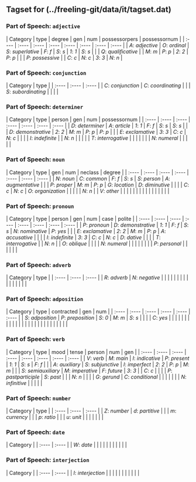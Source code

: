 ## Tagset for (../freeling-git/data/it/tagset.dat)

### Part of Speech: `adjective`
| Category | type | degree | gen | num | possessorpers | possessornum |
| :----  | :---- | :---- | :---- | :---- | :---- | :---- | :---- |
 | *A*: _adjective_ | *O*: _ordinal_ | *S*: _superlative_ | *F*: _f_ | *S*: _s_ | *1*: _1_ | *S*: _s_ |
 |  | *Q*: _qualificative_ |  | *M*: _m_ | *P*: _p_ | *2*: _2_ | *P*: _p_ |
 |  | *P*: _possessive_ |  | *C*: _c_ | *N*: _c_ | *3*: _3_ | *N*: _n_ |
### Part of Speech: `conjunction`
| Category | type |
| :----  | :---- | :---- |
 | *C*: _conjunction_ | *C*: _coordinating_ |
 |  | *S*: _subordinating_ |
 |  |  |
### Part of Speech: `determiner`
| Category | type | person | gen | num | possessornum |
| :----  | :---- | :---- | :---- | :---- | :---- | :---- |
 | *D*: _determiner_ | *A*: _article_ | *1*: _1_ | *F*: _f_ | *S*: _s_ | *S*: _s_ |
 |  | *D*: _demonstrative_ | *2*: _2_ | *M*: _m_ | *P*: _p_ | *P*: _p_ |
 |  | *E*: _exclamative_ | *3*: _3_ | *C*: _c_ | *N*: _c_ |  |
 |  | *I*: _indefinite_ |  | *N*: _n_ |  |  |
 |  | *T*: _interrogative_ |  |  |  |  |
 |  | *N*: _numeral_ |  |  |  |  |
### Part of Speech: `noun`
| Category | type | gen | num | neclass | degree |
| :----  | :---- | :---- | :---- | :---- | :---- | :---- |
 | *N*: _noun_ | *C*: _common_ | *F*: _f_ | *S*: _s_ | *S*: _person_ | *A*: _augmentative_ |
 |  | *P*: _proper_ | *M*: _m_ | *P*: _p_ | *G*: _location_ | *D*: _diminutive_ |
 |  |  | *C*: _c_ | *N*: _c_ | *O*: _organization_ |  |
 |  |  | *N*: _n_ |  | *V*: _other_ |  |
 |  |  |  |  |  |  |
 |  |  |  |  |  |  |
### Part of Speech: `pronoun`
| Category | type | person | gen | num | case | polite |
| :----  | :---- | :---- | :---- | :---- | :---- | :---- | :---- |
 | *P*: _pronoun_ | *D*: _demonstrative_ | *1*: _1_ | *F*: _f_ | *S*: _s_ | *N*: _nominative_ | *P*: _yes_ |
 |  | *E*: _exclamative_ | *2*: _2_ | *M*: _m_ | *P*: _p_ | *A*: _accusative_ |  |
 |  | *I*: _indefinite_ | *3*: _3_ | *C*: _c_ | *N*: _c_ | *D*: _dative_ |  |
 |  | *T*: _interrogative_ |  | *N*: _n_ |  | *O*: _oblique_ |  |
 |  | *N*: _numeral_ |  |  |  |  |  |
 |  | *P*: _personal_ |  |  |  |  |  |
### Part of Speech: `adverb`
| Category | type |
| :----  | :---- | :---- |
 | *R*: _adverb_ | *N*: _negative_ |
 |  |  |
 |  |  |
 |  |  |
 |  |  |
 |  |  |
### Part of Speech: `adposition`
| Category | type | contracted | gen | num |
| :----  | :---- | :---- | :---- | :---- | :---- |
 | *S*: _adposition_ | *P*: _preposition_ | *S*: _0_ | *M*: _m_ | *S*: _s_ |
 |  |  | *C*: _yes_ |  |  |
 |  |  |  |  |  |
 |  |  |  |  |  |
 |  |  |  |  |  |
 |  |  |  |  |  |
### Part of Speech: `verb`
| Category | type | mood | tense | person | num | gen |
| :----  | :---- | :---- | :---- | :---- | :---- | :---- | :---- |
 | *V*: _verb_ | *M*: _main_ | *I*: _indicative_ | *P*: _present_ | *1*: _1_ | *S*: _s_ | *F*: _f_ |
 |  | *A*: _auxiliary_ | *S*: _subjunctive_ | *I*: _imperfect_ | *2*: _2_ | *P*: _p_ | *M*: _m_ |
 |  | *S*: _semiauxiliary_ | *M*: _imperative_ | *F*: _future_ | *3*: _3_ |  | *C*: _c_ |
 |  |  | *P*: _pastparticiple_ | *S*: _past_ |  |  | *N*: _n_ |
 |  |  | *G*: _gerund_ | *C*: _conditional_ |  |  |  |
 |  |  | *N*: _infinitive_ |  |  |  |  |
### Part of Speech: `number`
| Category | type |
| :----  | :---- | :---- |
 | *Z*: _number_ | *d*: _partitive_ |
 |  | *m*: _currency_ |
 |  | *p*: _ratio_ |
 |  | *u*: _unit_ |
 |  |  |
 |  |  |
### Part of Speech: `date`
| Category |
| :----  | :---- |
 | *W*: _date_ |
 |  |
 |  |
 |  |
 |  |
 |  |
### Part of Speech: `interjection`
| Category |
| :----  | :---- |
 | *I*: _interjection_ |
 |  |
 |  |
 |  |
 |  |
 |  |
